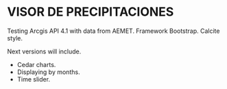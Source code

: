 # VISOR DE PRECIPITACIONES

Testing Arcgis API 4.1 with data from AEMET.
Framework Bootstrap.
Calcite style.


Next versions will include.
- Cedar charts.
- Displaying by months. 
- Time slider.
